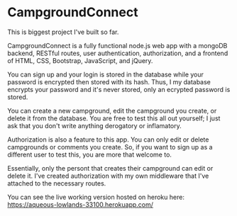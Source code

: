 # CampgroundConnect
This is biggest project I've built so far.

CampgroundConnect is a fully functional node.js web app with a mongoDB backend, RESTful routes, user authentication, authorization, and a frontend of HTML, CSS, Bootstrap, JavaScript, and jQuery.

You can sign up and your login is stored in the database while your password is encrypted then stored with its hash. Thus, I my database encrypts your password and it's never stored, only an ecrypted password is stored.

You can create a new campground, edit the campground you create, or delete it from the database. You are free to test this all out yourself; I just ask that you don't write anything derogatory or inflamatory.

Authorization is also a feature to this app. You can only edit or delete campgrounds or comments you create. So, if you want to sign up as a different user to test this, you are more that welcome to.

Essentially, only the persont that creates their campground can edit or delete it. I've created authorization with my own middleware that I've attached to the necessary routes.

You can see the live working version hosted on heroku here: https://aqueous-lowlands-33100.herokuapp.com/
